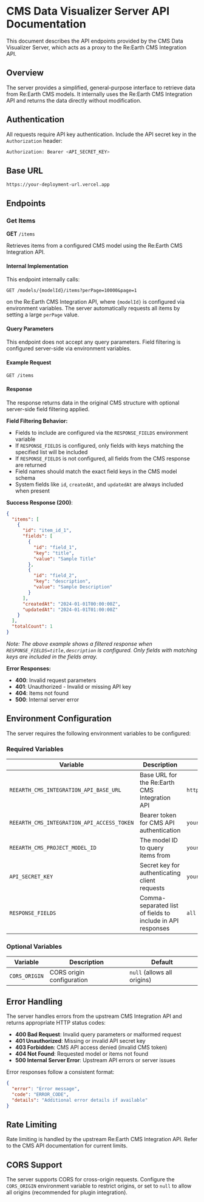 # CMS Data Visualizer Server API Documentation

This document describes the API endpoints provided by the CMS Data Visualizer Server, which acts as a proxy to the Re:Earth CMS Integration API.

## Overview

The server provides a simplified, general-purpose interface to retrieve data from Re:Earth CMS models. It internally uses the Re:Earth CMS Integration API and returns the data directly without modification.

## Authentication

All requests require API key authentication. Include the API secret key in the `Authorization` header:

```bash
Authorization: Bearer <API_SECRET_KEY>
```

## Base URL

```text
https://your-deployment-url.vercel.app
```

## Endpoints

### Get Items

**GET** `/items`

Retrieves items from a configured CMS model using the Re:Earth CMS Integration API.

#### Internal Implementation

This endpoint internally calls:

```text
GET /models/{modelId}/items?perPage=10000&page=1
```

on the Re:Earth CMS Integration API, where `{modelId}` is configured via environment variables. The server automatically requests all items by setting a large `perPage` value.

#### Query Parameters

This endpoint does not accept any query parameters. Field filtering is configured server-side via environment variables.

#### Example Request

```bash
GET /items
```

#### Response

The response returns data in the original CMS structure with optional server-side field filtering applied.

**Field Filtering Behavior:**

- Fields to include are configured via the `RESPONSE_FIELDS` environment variable
- If `RESPONSE_FIELDS` is configured, only fields with keys matching the specified list will be included
- If `RESPONSE_FIELDS` is not configured, all fields from the CMS response are returned
- Field names should match the exact field keys in the CMS model schema
- System fields like `id`, `createdAt`, and `updatedAt` are always included when present

**Success Response (200)**:

```json
{
  "items": [
    {
      "id": "item_id_1",
      "fields": [
        {
          "id": "field_1",
          "key": "title",
          "value": "Sample Title"
        },
        {
          "id": "field_2", 
          "key": "description",
          "value": "Sample Description"
        }
      ],
      "createdAt": "2024-01-01T00:00:00Z",
      "updatedAt": "2024-01-01T01:00:00Z"
    }
  ],
  "totalCount": 1
}
```

*Note: The above example shows a filtered response when `RESPONSE_FIELDS=title,description` is configured. Only fields with matching keys are included in the fields array.*

**Error Responses:**

- **400**: Invalid request parameters
- **401**: Unauthorized - Invalid or missing API key
- **404**: Items not found
- **500**: Internal server error

## Environment Configuration

The server requires the following environment variables to be configured:

### Required Variables

| Variable | Description | Example |
|----------|-------------|---------|
| `REEARTH_CMS_INTEGRATION_API_BASE_URL` | Base URL for the Re:Earth CMS Integration API | `https://api.reearth.dev` |
| `REEARTH_CMS_INTEGRATION_API_ACCESS_TOKEN` | Bearer token for CMS API authentication | `your-cms-token` |
| `REEARTH_CMS_PROJECT_MODEL_ID` | The model ID to query items from | `your-model-id` |
| `API_SECRET_KEY` | Secret key for authenticating client requests | `your_secret_key` |
| `RESPONSE_FIELDS` | Comma-separated list of fields to include in API responses | `all fields` |

### Optional Variables

| Variable | Description | Default |
|----------|-------------|---------|
| `CORS_ORIGIN` | CORS origin configuration | `null` (allows all origins) |

## Error Handling

The server handles errors from the upstream CMS Integration API and returns appropriate HTTP status codes:

- **400 Bad Request**: Invalid query parameters or malformed request
- **401 Unauthorized**: Missing or invalid API secret key
- **403 Forbidden**: CMS API access denied (invalid CMS token)
- **404 Not Found**: Requested model or items not found
- **500 Internal Server Error**: Upstream API errors or server issues

Error responses follow a consistent format:

```json
{
  "error": "Error message",
  "code": "ERROR_CODE",
  "details": "Additional error details if available"
}
```

## Rate Limiting

Rate limiting is handled by the upstream Re:Earth CMS Integration API. Refer to the CMS API documentation for current limits.

## CORS Support

The server supports CORS for cross-origin requests. Configure the `CORS_ORIGIN` environment variable to restrict origins, or set to `null` to allow all origins (recommended for plugin integration).
